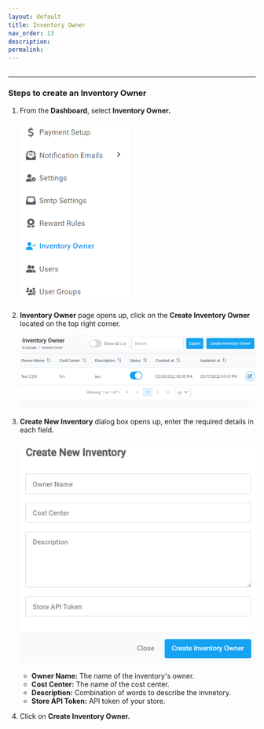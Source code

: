 ```yaml
---
layout: default
title: Inventory Owner
nav_order: 13
description:
permalink:
---
```


##

---

### Steps to create an Inventory Owner

1. From the **Dashboard**, select **Inventory Owner.**

   ![inventory_dashboard](../../images/inventory/inventory1.png)

2. **Inventory Owner** page opens up, click on the **Create Inventory Owner** located on the top right corner.

   ![create_inventory_owner](../../images/inventory/inventory2.png)

3. **Create New Inventory** dialog box opens up, enter the required details in each field.

   ![create_inventory_dialog](../../images/inventory/inventory3.png)

   - **Owner Name:** The name of the inventory's owner.
   - **Cost Center:** The name of the cost center.
   - **Description:** Combination of words to describe the invnetory.
   - **Store API Token:** API token of your store.

4. Click on **Create Inventory Owner.**
